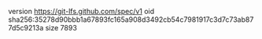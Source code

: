 version https://git-lfs.github.com/spec/v1
oid sha256:35278d90bbb1a67893fc165a908d3492cb54c7981917c3d7c73ab877d5c9213a
size 7893
